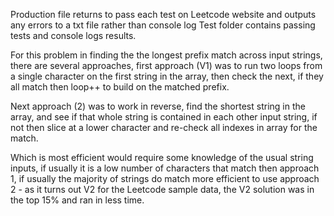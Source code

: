 Production file returns to pass each test on Leetcode website and outputs any errors to a txt file rather than console log
Test folder contains passing tests and console logs results.

For this problem in finding the the longest prefix match across input strings, there are several approaches, first approach (V1) was to run two loops from a single character on the first string in the array, then check the next, if they all match then loop++ to build on the matched prefix. 

Next approach (2) was to work in reverse, find the shortest string in the array, and see if that whole string is contained in each other input string, if not then slice at a lower character and re-check all indexes in array for the match. 

Which is most efficient would require some knowledge of the usual string inputs, if usually it is a low number of characters that match then approach 1, if usually the majority of strings do match more efficient to use approach 2 - as it turns out V2 for the Leetcode sample data, the V2 solution was in the top 15% and ran in less time.
